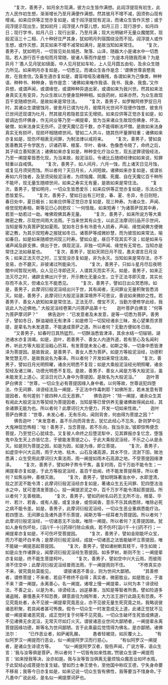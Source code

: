 <!-- { "loadSidebar": true } -->
　　“复次，善男子，如月余方现满，彼方众生皆作满想。此阎浮提现有初生，此方人民作初生想，渐渐增长乃至月满便作满想。然其彼月不增不减，因须弥山现有增减。如来应供等正觉亦复如是，或于阎浮提现有泥洹，而诸众生皆作灭想；或于阎浮提示现出生，犹如初月；阎浮提人作婴儿想，如月三日；现行游步，如月四日；现行学书，如月八日；现行出家，乃至月满；现大光明破坏无量众魔闇冥，现般泥洹三十二相、八十种好庄严其身，犹如明月列宿围绕没而不现。阎浮提人或作生想，或作灭想，其实如来不增不减常如满月，是故当知如来常住。
　　“复次，善男子，犹如明月，一切皆见处处城邑、聚落、山泽，随器大小是诸水中一切悉现。若人游行百千由旬而月常随，彼诸人等而作是想：‘为是本月随我而来？为是异月？’愚人见月犹如镜面，中人见月犹如车轮，上人见月圆五由旬，及余众生随力所见。如来明月亦复如是，一切悉见，而诸众生各作是念：‘谓佛世尊哀愍我故，在我舍住。’及畜生道亦复如是，聋盲喑哑及诸癃残，各谓如来为己像类，种种语、种种书、种种身，皆作是念：‘诸佛如来唯作我语、我书、我身、我食。’又作异想，或谓声闻，或谓缘觉，或谓种种异道出家，或谓如来为我兴世。然其如来法身真实无有变异，为众生故以方便身现种种相。如良药树，如来亦然，为众生故现百千变随顺世间，是故如来是常住法。
　　“复次，善男子，如罗睺阿修罗捉日月时，其诸众生谓彼蚀月，彼舍月已谓为吐月，彼障月光世间不现便作蚀想，彼舍月已世间还现谓为吐月，然其彼月若隐若显实无增损。如来应供等正觉亦复如是，如彼调达伤坏佛身，作无间业等乃至一阐提辈，皆为当来诸众生故现伤佛身、坏法、破僧，如来法身实无伤坏。正使天魔亿百千数，亦不能得断法坏僧。是故如来法身真实无有损坏，现损坏相随顺世间。譬如二人共斗，随其伤坏量罪轻重；诸佛如来亦复如是，现伤坏相表无间罪，为制法律以戒将来。
　　“复次，善男子，譬如良医善教其子令学医方，识诸药草、根茎、华叶、香味、色像悉令晓了，命终之后，其子续立善知医法；诸佛如来亦复如是，种种变化疗治众生，现五逆罪谤毁经法，乃至一阐提辈皆悉化现，为当来故，般泥洹后，令诸比丘随顺经律如如来说，知罪轻重以自戒慎。
　　“复次，善男子，如人间月，六月一蚀，而上诸天日见月蚀，或复见月须臾而蚀。所以者何？天日月长，人间短故。诸佛如来亦复如是，或谓长寿如六月蚀者，及至须臾般泥洹者，为烦恼魔、阴魔、死魔、自在天魔亿百千种所不能坏，现无量生随顺世间，如来之寿实无有量，是故如来是常住法。
　　“复次，善男子，譬如明月，一切众生皆悉爱乐；如来应供等正觉亦复如是，乐法众生悉皆爱乐。
　　“复次，善男子，譬如日出有三时变，春、夏、冬异，冬日则短，春日处中，夏日极长；如来应供等正觉日亦复如是，现三种寿。为诸众生、声闻、缘觉现短寿相，斯等见已心则悲叹：‘一何怪哉，如来短寿！’为诸菩萨现其中寿，若至一劫若过一劫。唯佛观佛其寿无量。
　　“复次，善男子，如来所说方等大乘微密之教，示现世间雨大法雨。于当来世其有众生，以此正法摩诃衍品开示世间，当知是等为真菩萨犹如夏雨。犹如冬日多有冷患令人损寿，声闻、缘觉闻佛方便微密之教，为其示现短寿之报犹如冬日。诸菩萨等成微妙慧，而为彼现如来常法，喻如春日。如是如来随顺世间现三时寿。譬如众星，昼日不现其实不没；如是如来与诸声闻及辟支佛，俱出于世，俱现泥洹，非独一切声闻、缘觉有无常也，当知亦是常住之法如昼星也。
　　“复次，善男子，犹如天阴日月不现，愚夫谓言日月没失；如来正法灭尽之时，三宝现没亦复如是，非为永灭。当知如来是常存法，亦不变易，亦不磨灭，非彼诸过所能染污。
　　“复次，善男子，只如斗星月尽后夜明闇中间暂现光明，众人见已寻即还灭，人谓其灭而实不灭。如是，善男子，如来正法灭尽之时，诸辟支佛出兴于世，开示教化无量众生，立于正法寻即灭度，其实长存而不永灭，但诸众生不能悉见。
　　“复次，善男子，譬如日出众冥悉除。如是，善男子，此摩诃衍般泥洹经出兴于世，其有闻者，无间罪业无量积聚皆悉消灭。如是，善男子，此摩诃衍大般泥洹甚深境界不可思议，善说如来微妙之性。若善男子、善女人欲知如来是常住法，正法无尽，僧宝不灭，当勤方便修学此经，我说此人为近佛地。”
大般泥洹经卷第六问菩萨品第十七
　　迦叶菩萨白佛言：“何等为菩萨摩诃萨？”
　　佛告迦叶：“已发意者及未发意，是等一切悉为菩萨。善男子，譬如冬日，酥油凝结无有津泽；如是修习一切契经诸余三昧，发心望果而求菩提，是辈名为未发道意，不能速成菩萨之道。所以者何？无勤方便如冬日故。
　　“又善男子，如春时日其热猛烈，一切酥油悉皆津泽，其余水结一切镕销，湖池诸水亦复消竭。如是，迦叶，若善男子、善女人内道外道，若有至心及名闻利养，听此方等大般泥洹戢心历耳，有发菩提未发心者，如斯之等，一切身中悉皆津泽为菩提因。是故我说，是善男子、善女人悉为菩萨。如是方等般泥洹经，功德积聚觉慧无尽，是故我说名为春泽。所以者何？开发如来常住法故。
　　“复次，善男子，譬如日月光明照曜，诸余光明悉不复现；如是大乘般泥洹经光明照曜，诸余契经及诸三昧，功德光明悉不复现。是故，善男子、善女人闻是方等大般泥洹，虽未能发无上道心，泥洹日光已入身中为菩提因，是故名为大般泥洹。”
　　迦叶菩萨白佛言：“世尊，一切众生必有菩提因缘入身中者。以何等故，世尊说犯四堕法、作无间罪、诽谤经法及一阐提，于正法中作毒刺耶？如佛所言，若未发意有菩提因者，有何差别？彼四种人应无恶罪。”
　　佛告迦叶：“除一阐提，诸余众生其有闻此大般泥洹方等契经为菩提因者，当知是等已曾供养无量诸佛故得闻此经，其余诸罪无能为也。所以者何？此摩诃衍大方便力，开发一切如来性故。”
　　迦叶菩萨白佛言：“世尊，未发心者，无有乐向，闻则背舍，何由得为菩提之因？”
　　佛告迦叶：“未发意者，虽不乐向而背舍去，犹忆此经心不忘失，卧则梦中见大鬼神现恐怖相：‘咄！善男子，当念菩提。若不乐向，我当杀汝。’彼即惊怖便念菩提，乃至觉已心犹续念。又复彼人命终之后堕泥犁中，见其罪报亦复忆念，堕饿鬼中及生天上亦皆忆念，于彼能发菩提之心，于此大乘般泥洹经，不乐之心从是永灭。如是则为菩提之因，如是为因，如是为缘，即立菩提。
　　“复次，善男子，如虚空中兴大云雨，雨于大地、枯木、山石及诸高源，其水不住，流澍下田，陂池悉满；众生受用此摩诃衍大乘法雨，雨一阐提如雨木石高源之地，不受菩提因缘津泽。
　　“复次，善男子，譬如种子熬令干焦，虽复时雨，百千万劫不能令生；一阐提辈亦复如是，于此方等般泥洹经，虽百千劫闻，终不能发菩提萌芽。所以者何？如焦谷种，善根灭故。
　　“复次，善男子，譬如明珠著浊水中，水即澄清，投之淤泥不能令清；此摩诃衍般泥洹经亦复如是，著诸众生五无间罪、犯四堕法浊水之中，犹可澄清发菩提心，投一阐提淤泥之中，百千万岁不能令清起菩提因。所以者何？无善根故。
　　“复次，善男子，譬如药树名曰药王无所不治，根茎、华叶、若汁、若香，或有人服，或复涂身，或但闻香，意乐不乐其病悉除，唯除必死之病不能令差。如是，善男子，此摩诃衍般泥洹经，一切众生恶业重病悉能疗治。若四堕法、无间罪业及诸外道不乐菩提，闻斯方等一经耳者为菩提因。所以者何？此摩诃衍般泥洹经，一切诸恶无不治故。唯除一阐提。所以者何？无菩提因故。犹如人身有伤坏处，[泅/(千-十)]药得行除众疾病，若不伤坏[泅/(千-十)]药不行；一阐提辈亦复如是，不可伤坏受菩提因。
　　“复次，善男子，譬如金刚能坏众宝，而力不能坏白羊角；是摩诃衍般泥洹经，成就一切诸恶之法皆能破坏立菩提因，唯不能破一阐提恶起菩提因。
　　“复次，善男子，譬如诸树断其枝干，寻生如故；如是众生作诸罪业，闻摩诃衍般泥洹经生菩提因。如多罗树，断则不生；一阐提辈亦复如是，终不能生菩提柯叶。
　　“复次，善男子，譬如空中兴大云雨，而彼雨渧不住空中；此摩诃衍般泥洹经普雨法雨，于一阐提雨则不住。
　　“不修真实亦不来，彼究竟处莫能见，
　　谓彼诸恶不善业，则为世间大鄙陋。
　　“其善修者，谓修菩提；不来者，若自不修终不自得；真实者，微密胜业。如是胜业，于谁不来？谓一阐提。永离善心，名一阐提。诸增上慢一阐提辈，以何为本？诽谤经法，不善之业，以是为本。诽谤经法，凶逆暴害，当知是等智者所畏。譬如险道多诸盗贼，暴慢愚夫不知恐畏，肆意直往为贼所害，大力法王游行此路无有恐畏。不见究竟处者，永不见彼一阐提辈究竟恶业，亦不见彼无量生死究竟之处。我略说彼诸恶积聚，若具闻者甚可怖畏。假令一切众生一时发意成无上道，此诸正觉犹不见彼一阐提辈诸恶究竟，成正觉时复于何等不见究竟。一切众生破坏生死皆成佛道，不见诸佛无余泥洹，无常灭尽如灯火灭。谓彼诸恶业世间大鄙陋者，一阐提辈永离菩提因缘功德，斯等名为世间鄙陋。言于此乘最后觉悟得为佛名，是亦鄙陋。诸佛法尔：
　　“已作恶业者，如萨阇乳酪，
　　愚者轻被烧，如灰覆火上。
　　“有似阿罗汉一阐提而行恶业，似一阐提阿罗汉而行慈心。
　　“有似阿罗汉一阐提者，是诸众生诽谤方等。
　　“似一阐提阿罗汉者，毁呰声闻，广说方等，语众生言：‘我与汝等俱是菩萨。所以者何？一切皆有如来性故。’然彼众生谓一阐提而言：‘如来授我等决，汝亦如是。我与汝等皆当俱离无量烦恼众魔恶业如坏水瓶，于此契经必成菩提勿复生疑。譬如烈士奉王使令，至他国中称叹王德，宁失身命要不移易；我等今日亦复如是，如来记说一切众生皆有佛性，我等要当不惜身命。’于凡愚中广说此经，是名似一阐提摩诃萨也。
